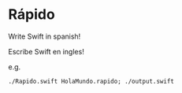 # Rápido

Write Swift in spanish!

Escribe Swift en ingles!

e.g.

`./Rapido.swift HolaMundo.rapido; ./output.swift`